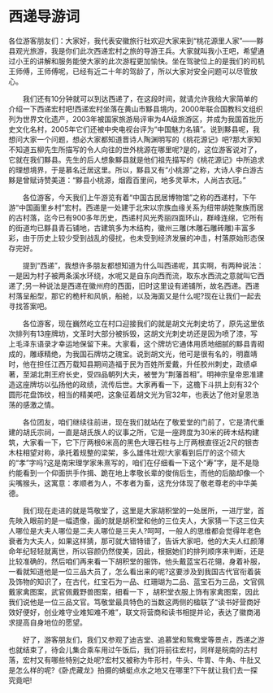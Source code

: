 # 西递导游词
各位游客朋友们：大家好，我代表安徽旅行社欢迎大家来到“桃花源里人家”——黟县观光旅游，我是你们此次西递宏村之旅的导游王兵。大家就叫我小王吧，希望通过小王的讲解和服务能使大家的此次游程更加愉快。坐在驾驶位上的是我们的司机王师傅，王师傅呢，已经有近二十年的驾龄了，所以大家对安全问题可以尽管放心。

　　我们还有10分钟就可以到达西递了，在这段时间，就请允许我给大家简单的介绍一下西递宏村吧!西递宏村坐落在黄山市黟县境内，2000年联合国教科文组织列为世界文化遗产，2003年被国家旅游局评审为4A级旅游区，并成为我国首批历史文化名村，2005年它们还被中央电视台评为“中国魅力名镇”。说到黟县呢，我想问大家一个问题，想必大家都知道晋诗人陶渊明写的《桃花源记》吧?那大家知不知道五柳先生所描写的令人向往的世外桃源在哪里呢?是的，这位游客说对了，它就在我们黟县。先生的后人想象黟县就是他们祖先描写的《桃花源记》中所追求的理想境界，于是慕名迁居这里。所以，黟县又有“小桃源”之称，大诗人李白游古黟是曾赋诗赞美道：“黟县小桃源，烟霞百里间，地多灵草木，人尚古衣冠。”

　　各位游客，今天我们上午游览有着“中国古民居博物馆”之称的西递村，下午游“中国画里乡村”宏村。西递是一处建于北宋以宗族血缘关系为纽带胡姓聚族而居的古村落，迄今已有900多年历史，西递村风光秀丽四面环山，群峰连绵，它所有的街道均已黟县青石铺地，古建筑多为木结构，徽州三雕(木雕石雕砖雕)丰富多彩，由于历史上较少受到战乱的侵扰，也未受到经济发展的冲击，村落原始形态保存完好。

　　提到“西递”，我想许多朋友都想知道为什么叫西递呢，其实啊，有两种说法：一是因为村子被两条溪水环绕，水呢又是自东向西而流，取东水西流之意就叫它西递了;另一种说法是西递在徽州府的西面，旧时这里设有递铺所，故名西递。西递村落呈船型，那它的桅杆和风帆，船舱，以及海面又是什么呢?现在让我们一起去寻找答案吧。

　　各位游客，现在巍然屹立在村口迎接我们的就是胡文光刺史坊了，原先这里依次排列有13座牌坊，文革时大部分被拆毁，这胡文光刺史坊还是因为喷了漆，写上毛泽东语录才幸运地保留下来。大家看，这个牌坊它通体用质地细腻的黟县青砌成的，雕琢精绝，为我国石牌坊之瑰宝。说到胡文光，他可是很有名的，明嘉靖时，他在担任江西万载知县期间造福于民为百姓所爱戴，升任胶州刺史，政绩卓著，至湖北荆王府长史，受四品朝列大夫，被誉为“荆藩首相”。明神宗皇帝恩准建造这座牌坊以弘扬他的政绩，流传后世。大家再看一下，这檐下斗拱上刻有32个圆形花盘饰纹，相当的精美吧，这象征着胡文光为官32年，也表达了他对皇恩浩荡的感激之情。

　　各位团友，咱们继续往前进，现在我们就站在了敬爱堂的门前了，它是清代重建的胡氏宗祠，一直是胡氏族人的议事之所，它是一座跨度为30米的砖木结构建筑，大家看一下，它下厅两根6米高的黑色大理石柱与上厅两根直径近2尺的银杏木柱相望对称，承托着规整的梁架，多么雄伟壮观!大家看到后厅的这个硕大的“孝”字吗?这是南宋理学家朱熹写的，咱们在仔细看一下这个“寿”字，是不是隐约能看到一个仰面拱手作揖、跪在地上孝敬长辈的俊俏后生，而他的后脑却像一个尖嘴猴头，这寓意：孝顺者为人，不孝者为畜，这充分体现了敬老尊老的中华美德。

　　我们现在走进的就是笃敬堂了，这里是大家胡积堂的一处居所，一进厅堂，首先映入眼前的是一幅遗像，画的就是胡积堂和他的三位夫人，大家猜一下这三位夫人哪位是大夫人哪位是二夫人哪位是三夫人?呵呵，一般人的思维都会觉得年老色衰者为大夫人，如果这样猜，那可就大错特错了，告诉大家吧，他的大夫人红颜薄命年纪轻轻就离世，所以容颜仍然俊美，因此，根据她们的排列顺序来判断，还是比较准确的，然后咱们再来看一下胡积堂的服饰，他头戴蓝宝石花翎，身着补服，一看就知道他是一位三品大员了，怎么看出来的呢?这要涉及到我国古代官衔着装及饰物的知识了，在古代，红宝石为一品、红珊瑚为二品、蓝宝石为三品，文官佩戴家禽图案，武官佩戴野兽图案，细看一下 ，胡积堂衣服上饰有家禽图案，因此我们说他是一位三品文官。笃敬堂最具特色的当数这两侧的楹联了“读书好营商好效好便好，创业难守业难知难不难”，联文将营商和读书相提并论，表达了徽商渴求提高自身地位的愿望。

　　好了，游客朋友们，我们又参观了迪吉堂、追慕堂和鸳鸯堂等景点，西递之游也就结束了，待会儿集合乘车用过午饭后，我们将前往宏村，同样是皖南的古村落，宏村又有哪些特别之处呢?宏村又被称为牛形村，牛头、牛胃、牛角、牛肚又是怎么样的呢?《卧虎藏龙》拍摄的蜻蜓点水之地又在哪里?下午就让我们去一探究竟吧!

